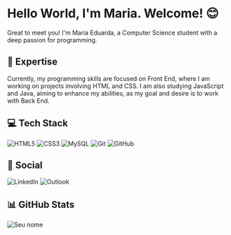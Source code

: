 # Hello World, I'm Maria. Welcome! 😊
Great to meet you! I'm Maria Eduarda, a Computer Science student with a deep passion for programming. 

## 🚀 Expertise
Currently, my programming skills are focused on Front End, where I am working on projects involving HTML and CSS. I am also studying JavaScript and Java, aiming to enhance my abilities, as my goal and desire is to work with Back End.

## 💻 Tech Stack 
![HTML5](https://img.shields.io/badge/html5-%23E34F26.svg?style=for-the-badge&logo=html5&logoColor=white)
![CSS3](https://img.shields.io/badge/css3-%231572B6.svg?style=for-the-badge&logo=css3&logoColor=white)
![MySQL](https://img.shields.io/badge/mysql-4479A1.svg?style=for-the-badge&logo=mysql&logoColor=white)
![Git](https://img.shields.io/badge/git-%23F05033.svg?style=for-the-badge&logo=git&logoColor=white)
![GitHub](https://img.shields.io/badge/github-%23121011.svg?style=for-the-badge&logo=github&logoColor=white)

## 💬 Social
![LinkedIn](https://img.shields.io/badge/linkedin-%230077B5.svg?style=for-the-badge&logo=linkedin&logoColor=white)
![Outlook](https://img.shields.io/badge/Microsoft_Outlook-0078D4?style=for-the-badge&logo=microsoft-outlook&logoColor=white)

## 📊 GitHub Stats
![Seu nome](https://github-readme-stats.vercel.app/api?username=eduardafbz&show_icons=true&theme=dracula) 



